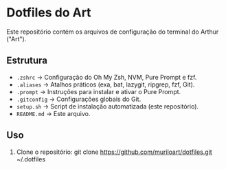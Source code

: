 # Dotfiles do Art

Este repositório contém os arquivos de configuração do terminal do Arthur ("Art").

## Estrutura

- `.zshrc` &rarr; Configuração do Oh My Zsh, NVM, Pure Prompt e fzf.
- `.aliases` &rarr; Atalhos práticos (exa, bat, lazygit, ripgrep, fzf, Git).
- `.prompt` &rarr; Instruções para instalar e ativar o Pure Prompt.
- `.gitconfig` &rarr; Configurações globais do Git.
- `setup.sh` &rarr; Script de instalação automatizada (este repositório).
- `README.md` &rarr; Este arquivo.

## Uso

1. Clone o repositório:
   git clone https://github.com/muriloart/dotfiles.git ~/.dotfiles
